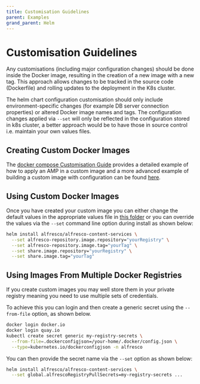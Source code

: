 ```yaml
---
title: Customisation Guidelines
parent: Examples
grand_parent: Helm
---
```


# Customisation Guidelines

Any customisations (including major configuration changes) should be done
inside the Docker image, resulting in the creation of a new image with a new
tag. This approach allows changes to be tracked in the source code (Dockerfile)
and rolling updates to the deployment in the K8s cluster.

The helm chart configuration customisation should only include
environment-specific changes (for example DB server connection properties) or
altered Docker image names and tags. The configuration changes applied via
`--set` will only be reflected in the configuration stored in k8s cluster, a
better approach would be to have those in source control i.e. maintain your own
values files.

## Creating Custom Docker Images

The [docker compose Customisation Guide](../../docker-compose/examples/customisation-guidelines.md) provides a
detailed example of how to apply an AMP in a custom image and a more advanced
example of building a custom image with configuration can be found
[here](https://github.com/Alfresco/acs-packaging/blob/master/docs/create-custom-image-using-existing-docker-image.md).

## Using Custom Docker Images

Once you have created your custom image you can either change the default
values in the appropriate values file in [this
folder](https://github.com/Alfresco/acs-deployment/blob/master/helm/alfresco-content-services) or you can override the values
via the `--set` command line option during install as shown below:

```bash
helm install alfresco/alfresco-content-services \
  --set alfresco-repository.image.repository="yourRegistry" \
  --set alfresco-repository.image.tag="yourTag" \
  --set share.image.repository="yourRegistry" \
  --set share.image.tag="yourTag"
```

## Using Images From Multiple Docker Registries

If you create custom images you may well store them in your private registry
meaning you need to use multiple sets of credentials.

To achieve this you can login and then create a generic secret using the
`--from-file` option, as shown below.

```bash
docker login docker.io
docker login quay.io
kubectl create secret generic my-registry-secrets \
  --from-file=.dockerconfigjson=/your-home/.docker/config.json \
  --type=kubernetes.io/dockerconfigjson -n alfresco
```

You can then provide the secret name via the `--set` option as shown below:

```bash
helm install alfresco/alfresco-content-services \
  --set global.alfrescoRegistryPullSecrets=my-registry-secrets ...
```
